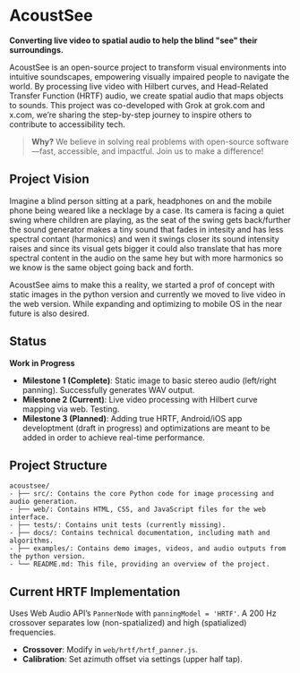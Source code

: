 # AcoustSee
**Converting live video to spatial audio to help the blind "see" their surroundings.**

AcoustSee is an open-source project to transform visual environments into intuitive soundscapes, empowering visually impaired people to navigate the world. By processing live video with Hilbert curves, and Head-Related Transfer Function (HRTF) audio, we create spatial audio that maps objects to sounds. This project was co-developed with Grok at grok.com and x.com, we’re sharing the step-by-step journey to inspire others to contribute to accessibility tech.

> **Why?** We believe in solving real problems with open-source software—fast, accessible, and impactful. Join us to make a difference!

## Project Vision
Imagine a blind person sitting at a park, headphones on and the mobile phone being weared like a necklage by a case. Its camera is facing a quiet swing where children are playing, as the seat of the swing gets back/further the sound generator makes a tiny sound that fades in intesity and has less spectral contant (harmonics) and wen it swings closer its sound intensity raises and since its visual gets bigger it could also translate that has more spectral content in the audio on the same hey but with more harmonics so we know is the same object going back and forth. 

AcoustSee aims to make this a reality, we started a prof of concept with static images in the python version and currently we moved to live video in the web version. While expanding and optimizing to mobile OS in the near future is also desired.

## Status
**Work in Progress**  
- **Milestone 1 (Complete)**: Static image to basic stereo audio (left/right panning). Successfully generates WAV output.  
- **Milestone 2 (Current)**: Live video processing with Hilbert curve mapping via web. Testing.
- **Milestone 3 (Planned)**: Adding true HRTF, Android/iOS app developtment (draft in progress) and optimizations are meant to be added in order to achieve real-time performance.

## Project Structure
```
acoustsee/
- ├── src/: Contains the core Python code for image processing and audio generation.
- ├── web/: Contains HTML, CSS, and JavaScript files for the web interface.
- ├── tests/: Contains unit tests (currently missing).
- ├── docs/: Contains technical documentation, including math and algorithms.
- ├── examples/: Contains demo images, videos, and audio outputs from the python version.
- └── README.md: This file, providing an overview of the project.
```

## Current HRTF Implementation
Uses Web Audio API’s `PannerNode` with `panningModel = 'HRTF'`. A 200 Hz crossover separates low (non-spatialized) and high (spatialized) frequencies.
- **Crossover**: Modify in `web/hrtf/hrtf_panner.js`.
- **Calibration**: Set azimuth offset via settings (upper half tap).
